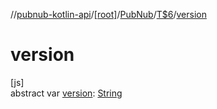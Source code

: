 //[pubnub-kotlin-api](../../../../index.md)/[[root]](../../index.md)/[PubNub](../index.md)/[T$6](index.md)/[version](version.md)

# version

[js]\
abstract var [version](version.md): [String](https://kotlinlang.org/api/latest/jvm/stdlib/kotlin-stdlib/kotlin/-string/index.html)
